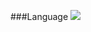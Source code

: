 
###Language
<img src="https://img.shields.io/badge/Python-3776AB?style=flat-square&logo=Python&logoColor=white"/></a>
